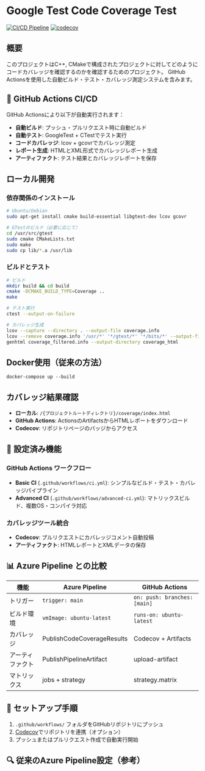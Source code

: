 # Google Test Code Coverage Test

[![CI/CD Pipeline](https://github.com/RYO0115/ctest_tester/actions/workflows/ci.yml/badge.svg)](https://github.com/RYO0115/ctest_tester/actions/workflows/ci.yml)
[![codecov](https://codecov.io/gh/RYO0115/ctest_tester/branch/master/graph/badge.svg)](https://codecov.io/gh/RYO0115/ctest_tester)

## 概要

このプロジェクトはC++, CMakeで構成されたプロジェクトに対してどのようにコードカバレッジを確認するのかを確認するためのプロジェクト。
GitHub Actionsを使用した自動ビルド・テスト・カバレッジ測定システムを含みます。

## 🚀 GitHub Actions CI/CD

GitHub Actionsにより以下が自動実行されます：

- **自動ビルド**: プッシュ・プルリクエスト時に自動ビルド
- **自動テスト**: GoogleTest + CTestでテスト実行
- **コードカバレッジ**: lcov + gcovrでカバレッジ測定
- **レポート生成**: HTMLとXML形式でカバレッジレポート生成
- **アーティファクト**: テスト結果とカバレッジレポートを保存

## ローカル開発

### 依存関係のインストール

```bash
# Ubuntu/Debian
sudo apt-get install cmake build-essential libgtest-dev lcov gcovr

# GTestのビルド（必要に応じて）
cd /usr/src/gtest
sudo cmake CMakeLists.txt
sudo make
sudo cp lib/*.a /usr/lib
```

### ビルドとテスト

```bash
# ビルド
mkdir build && cd build
cmake -DCMAKE_BUILD_TYPE=Coverage ..
make

# テスト実行
ctest --output-on-failure

# カバレッジ生成
lcov --capture --directory . --output-file coverage.info
lcov --remove coverage.info '/usr/*' '*/gtest/*' '*/bits/*' --output-file coverage_filtered.info
genhtml coverage_filtered.info --output-directory coverage_html
```

## Docker使用（従来の方法）

    docker-compose up --build

## カバレッジ結果確認

- **ローカル**: `/{プロジェクトルートディレクトリ}/coverage/index.html`
- **GitHub Actions**: ActionsのArtifactsからHTMLレポートをダウンロード
- **Codecov**: リポジトリページのバッジからアクセス

## 🔧 設定済み機能

### GitHub Actions ワークフロー

- **Basic CI** (`.github/workflows/ci.yml`): シンプルなビルド・テスト・カバレッジパイプライン
- **Advanced CI** (`.github/workflows/advanced-ci.yml`): マトリックスビルド、複数OS・コンパイラ対応

### カバレッジツール統合

- **Codecov**: プルリクエストにカバレッジコメント自動投稿
- **アーティファクト**: HTMLレポートとXMLデータの保存

## 📊 Azure Pipeline との比較

| 機能 | Azure Pipeline | GitHub Actions |
|------|----------------|----------------|
| トリガー | `trigger: main` | `on: push: branches: [main]` |
| ビルド環境 | `vmImage: ubuntu-latest` | `runs-on: ubuntu-latest` |
| カバレッジ | PublishCodeCoverageResults | Codecov + Artifacts |
| アーティファクト | PublishPipelineArtifact | upload-artifact |
| マトリックス | jobs + strategy | strategy.matrix |

## 🚀 セットアップ手順

1. `.github/workflows/` フォルダをGitHubリポジトリにプッシュ
2. [Codecov](https://codecov.io)でリポジトリを連携（オプション）
3. プッシュまたはプルリクエスト作成で自動実行開始

## 🔍 従来のAzure Pipeline設定（参考）